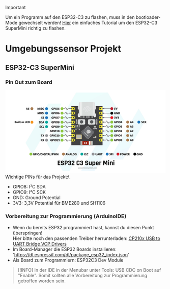 > [!IMPORTANT]
> Um ein Programm auf den ESP32-C3 zu flashen, muss in den bootloader-Mode gewechselt werden!
> [Hier](https://www.edgemicrotech.com/esp32-c3-super-mini-arduino-ide-quick-start-guide/) ein einfaches Tutorial um den ESP32-C3 SuperMini richtig zu flashen.

# Umgebungssensor Projekt
## ESP32-C3 SuperMini
### Pin Out zum Board
![ESP32-C3 SuperMini Pin Out](/doc/esp32-c3-supermini_pinout.png)
Wichtige PINs für das Projekt:\
- GPIO8: I²C SDA
- GPIO9: I²C SCK
- GND: Ground Potential
- 3V3: 3,3V Potential für BME280 und SH1106
### Vorbereitung zur Programmierung (ArduinoIDE)
- Wenn du bereits ESP32 programmiert hast, kannst du diesen Punkt überspringen!\
Hier bitte noch den passenden Treiber herrunterladen: [CP210x USB to UART Bridge VCP Drivers](https://www.silabs.com/developer-tools/usb-to-uart-bridge-vcp-drivers?tab=downloads)
- Im Board-Manager die ESP32 Boards installieren: 'https://dl.espressif.com/dl/package_esp32_index.json'
- Als Board zum Programmiern: ESP32C3 Dev Module
> [!INFO]
> In der IDE in der Menubar unter Tools: USB CDC on Boot auf "Enable".
Somit sollten alle Vorbereitung zur Programmierung getroffen worden sein.

